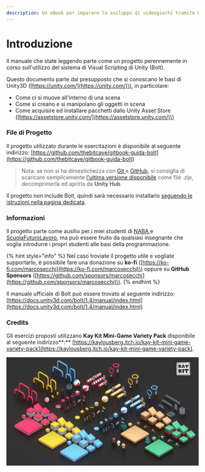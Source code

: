 ```yaml
---
description: Un eBook per imparare lo sviluppo di videogiochi tramite Unity e Bolt.
---
```


# Introduzione

Il manuale che state leggendo parte come un progetto perennemente in corso sull'utilizzo del sistema di Visual Scripting di Unity \(Bolt\).

Questo documento parte dal presupposto che si conoscano le basi di Unity3D \([https://unity.com/](https://unity.com/)\), in particolare:

* Come ci si muove all'interno di una scena
* Come si creano e si manipolano gli oggetti in scena
* Come acquisire ed installare pacchetti dallo Unity Asset Store \([https://assetstore.unity.com/](https://assetstore.unity.com/)\)

### File di Progetto

Il progetto utilizzato durante le esercitazioni è disponibile al seguente indirizzo: [https://github.com/thebitcave/gitbook-guida-bolt](https://github.com/thebitcave/gitbook-guida-bolt)

> Nota: se non si ha dimestichezza con [Git ](https://git-scm.com/)e [GitHub](https://github.com/), si consiglia di scaricare semplicemente [l'ultima versione disponibile](https://github.com/thebitcave/gitbook-guida-bolt/releases) come file _.zip_, decomprimerla ed aprirla da **Unity Hub**.

Il progetto non include Bolt, quindi sarà necessario installarlo [seguendo le istruzioni nella pagina dedicata](installare-bolt.md).

### Informazioni

Il progetto parte come ausilio per i miei studenti di [NABA ](https://www.naba.it/it)e [ScuolaFuturoLavoro](https://scuolafuturolavoro.it/), ma può essere fruito da qualsiasi insegnante che voglia introdurre i propri studenti alle basi della programmazione.

{% hint style="info" %}
Nel caso troviate il progetto utile e vogliate supportarlo, è possibile fare una donazione su **ko-fi** \([https://ko-fi.com/marcosecchi](https://ko-fi.com/marcosecchi)\) oppure su **GitHub Sponsors** \([https://github.com/sponsors/marcosecchi](https://github.com/sponsors/marcosecchi)\).
{% endhint %}

Il manuale ufficiale di Bolt può essere trovato al seguente indirizzo: [https://docs.unity3d.com/bolt/1.4/manual/index.html](https://docs.unity3d.com/bolt/1.4/manual/index.html)

### Credits

Gli esercizi proposti utilizzano **Kay Kit  Mini-Game Variety Pack** disponibile al seguente indirizzo**:** [https://kaylousberg.itch.io/kay-kit-mini-game-variety-pack](https://kaylousberg.itch.io/kay-kit-mini-game-variety-pack).

![](.gitbook/assets/overview.png)



